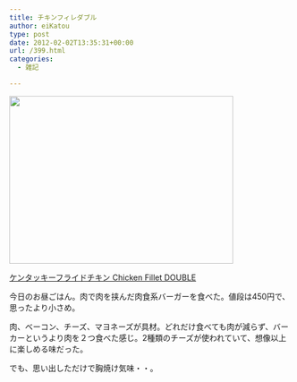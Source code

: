 ```yaml
---
title: チキンフィレダブル
author: eiKatou
type: post
date: 2012-02-02T13:35:31+00:00
url: /399.html
categories:
  - 雑記

---
```

[<img src="http://eikatou.net/blog/wp-content/uploads/2012/02/20120202b.jpg" alt="" title="20120202b" width="400" height="300" class="alignnone size-full wp-image-401" srcset="/uploads/2012/02/20120202b.jpg 400w, /uploads/2012/02/20120202b-300x225.jpg 300w" sizes="(max-width: 400px) 100vw, 400px" />][1]
  
[ケンタッキーフライドチキン Chicken Fillet DOUBLE][2]

今日のお昼ごはん。肉で肉を挟んだ肉食系バーガーを食べた。値段は450円で、思ったより小さめ。

肉、ベーコン、チーズ、マヨネーズが具材。どれだけ食べても肉が減らず、バーカーというより肉を２つ食べた感じ。2種類のチーズが使われていて、想像以上に楽しめる味だった。

でも、思い出しただけで胸焼け気味・・。

 [1]: http://eikatou.net/blog/wp-content/uploads/2012/02/20120202b.jpg
 [2]: http://www.kfc.co.jp/double/
